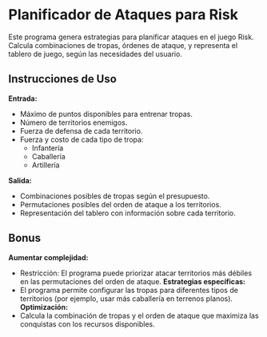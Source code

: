 # Planificador de Ataques para Risk

Este programa genera estrategias para planificar ataques en el juego Risk. Calcula combinaciones de tropas, órdenes de ataque, y representa el tablero de juego, según las necesidades del usuario.

## Instrucciones de Uso

 **Entrada:**
   - Máximo de puntos disponibles para entrenar tropas.
   - Número de territorios enemigos.
   - Fuerza de defensa de cada territorio.
   - Fuerza y costo de cada tipo de tropa:
     - Infantería
     - Caballería
     - Artillería

 **Salida:**
   - Combinaciones posibles de tropas según el presupuesto.
   - Permutaciones posibles del orden de ataque a los territorios.
   - Representación del tablero con información sobre cada territorio.


## Bonus
 **Aumentar complejidad:**
   - Restricción: El programa puede priorizar atacar territorios más débiles en las permutaciones del orden de ataque.
 **Estrategias específicas:**
   - El programa permite configurar las tropas para diferentes tipos de territorios (por ejemplo, usar más caballería en terrenos planos).
 **Optimización:**
   - Calcula la combinación de tropas y el orden de ataque que maximiza las conquistas con los recursos disponibles.
